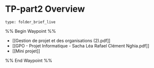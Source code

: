 # TP-part2 Overview
 
```ccard
type: folder_brief_live
```
 
%% Begin Waypoint %%
- [[Gestion de projet et des organisations (2).pdf]]
- [[GPO - Projet Informatique - Sacha Léa Rafael Clément Nghia.pdf]]
- [[Mini projet]]

%% End Waypoint %%